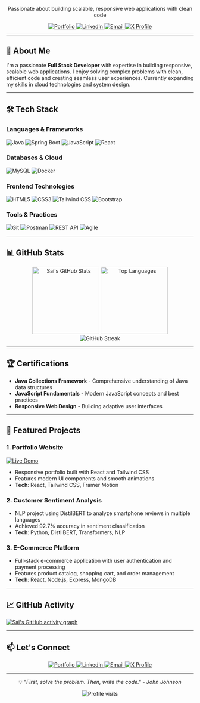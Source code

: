 
<div align="center">
<!--   <img src="https://readme-typing-svg.demolab.com?font=Fira+Code&weight=600&size=30&duration=4000&pause=1000&color=4F46E5&center=true&vCenter=true&width=500&lines=Hello+World!+👋;I'm+Sai+Kumar+💻;Full+Stack+Developer+🚀" alt="Typing animation" /> -->
  
  <p>Passionate about building scalable, responsive web applications with clean code</p>
  
  <div>
    <a href="https://sai-gudipati.netlify.app" target="_blank">
      <img src="https://img.shields.io/badge/Portfolio-%23000000.svg?style=for-the-badge&logo=firefox&logoColor=#FF7139" alt="Portfolio">
    </a>
    <a href="https://www.linkedin.com/in/sai-kumar-gsk/" target="_blank">
      <img src="https://img.shields.io/badge/LinkedIn-%230077B5.svg?style=for-the-badge&logo=linkedin&logoColor=white" alt="LinkedIn">
    </a>
    <a href="mailto:saigudipati9000@gmail.com">
      <img src="https://img.shields.io/badge/Email-%23D14836.svg?style=for-the-badge&logo=gmail&logoColor=white" alt="Email">
    </a>
    <a href="https://x.com/SAIKUMARSAIG" target="_blank">
      <img src="https://img.shields.io/badge/X-%23000000.svg?style=for-the-badge&logo=x&logoColor=white" alt="X Profile">
    </a>
  </div>
</div>

---

## 🚀 About Me

I'm a passionate **Full Stack Developer** with expertise in building responsive, scalable web applications. I enjoy solving complex problems with clean, efficient code and creating seamless user experiences. Currently expanding my skills in cloud technologies and system design.

---

## 🛠️ Tech Stack

### Languages & Frameworks
![Java](https://img.shields.io/badge/Java-ED8B00?style=for-the-badge&logo=openjdk&logoColor=white)
![Spring Boot](https://img.shields.io/badge/Spring_Boot-6DB33F?style=for-the-badge&logo=springboot&logoColor=white)
![JavaScript](https://img.shields.io/badge/JavaScript-F7DF1E?style=for-the-badge&logo=javascript&logoColor=black)
![React](https://img.shields.io/badge/React-20232A?style=for-the-badge&logo=react&logoColor=61DAFB)

### Databases & Cloud
![MySQL](https://img.shields.io/badge/MySQL-4479A1?style=for-the-badge&logo=mysql&logoColor=white)
![Docker](https://img.shields.io/badge/Docker-2496ED?style=for-the-badge&logo=docker&logoColor=white)

### Frontend Technologies
![HTML5](https://img.shields.io/badge/HTML5-E34F26?style=for-the-badge&logo=html5&logoColor=white)
![CSS3](https://img.shields.io/badge/CSS3-1572B6?style=for-the-badge&logo=css3&logoColor=white)
![Tailwind CSS](https://img.shields.io/badge/Tailwind_CSS-38B2AC?style=for-the-badge&logo=tailwind-css&logoColor=white)
![Bootstrap](https://img.shields.io/badge/Bootstrap-7952B3?style=for-the-badge&logo=bootstrap&logoColor=white)

### Tools & Practices
![Git](https://img.shields.io/badge/Git-F05032?style=for-the-badge&logo=git&logoColor=white)
![Postman](https://img.shields.io/badge/Postman-FF6C37?style=for-the-badge&logo=postman&logoColor=white)
![REST API](https://img.shields.io/badge/REST_API-005571?style=for-the-badge&logo=rest&logoColor=white)
![Agile](https://img.shields.io/badge/Agile-FF4500?style=for-the-badge&logo=scrum&logoColor=white)

---

## 📊 GitHub Stats

<div align="center">
  <img height="180em" src="https://github-readme-stats.vercel.app/api?username=SAIKUMARSAIG&show_icons=true&theme=radical&hide_border=true&count_private=true&include_all_commits=true" alt="Sai's GitHub Stats" />
  <img height="180em" src="https://github-readme-stats.vercel.app/api/top-langs/?username=SAIKUMARSAIG&layout=compact&theme=radical&hide_border=true&langs_count=8" alt="Top Languages" />
</div>

<div align="center">
  <img src="https://github-readme-streak-stats.herokuapp.com/?user=SAIKUMARSAIG&theme=radical&hide_border=true" alt="GitHub Streak" />
</div>

---

## 🏆 Certifications

- **Java Collections Framework** - Comprehensive understanding of Java data structures
- **JavaScript Fundamentals** - Modern JavaScript concepts and best practices
- **Responsive Web Design** - Building adaptive user interfaces

---

## 💼 Featured Projects

### 1. Portfolio Website
[![Live Demo](https://img.shields.io/badge/Live_Demo-000000?style=for-the-badge&logo=netlify&logoColor=00C7B7)](https://sai-gudipati.netlify.app)
- Responsive portfolio built with React and Tailwind CSS
- Features modern UI components and smooth animations
- **Tech**: React, Tailwind CSS, Framer Motion

### 2. Customer Sentiment Analysis
- NLP project using DistilBERT to analyze smartphone reviews in multiple languages
- Achieved 92.7% accuracy in sentiment classification
- **Tech**: Python, DistilBERT, Transformers, NLP

### 3. E-Commerce Platform
- Full-stack e-commerce application with user authentication and payment processing
- Features product catalog, shopping cart, and order management
- **Tech**: React, Node.js, Express, MongoDB

---

## 📈 GitHub Activity

<!-- GitHub Activity Graph -->
[![Sai's GitHub activity graph](https://github-readme-activity-graph.vercel.app/graph?username=SAIKUMARSAIG&theme=react-dark&hide_border=true&area=true)](https://github.com/SAIKUMARSAIG)

---

## 📫 Let's Connect

<div align="center">
  <a href="https://sai-gudipati.netlify.app" target="_blank">
    <img src="https://img.shields.io/badge/Portfolio-000000?style=for-the-badge&logo=About.me&logoColor=white" alt="Portfolio">
  </a>
  <a href="https://www.linkedin.com/in/sai-kumar-gsk/" target="_blank">
    <img src="https://img.shields.io/badge/LinkedIn-0A66C2?style=for-the-badge&logo=linkedin&logoColor=white" alt="LinkedIn">
  </a>
  <a href="mailto:saigudipati9000@gmail.com">
    <img src="https://img.shields.io/badge/Email-EA4335?style=for-the-badge&logo=gmail&logoColor=white" alt="Email">
  </a>
  <a href="https://x.com/SAIKUMARSAIG" target="_blank">
    <img src="https://img.shields.io/badge/X-000000?style=for-the-badge&logo=x&logoColor=white" alt="X Profile">
  </a>
</div>

---

<div align="center">
  <p>💡 <i>"First, solve the problem. Then, write the code." - John Johnson</i></p>
  <img src="https://visitcount.itsvg.in/api?id=SAIKUMARSAIG&icon=0&color=0" alt="Profile visits" />
</div>
